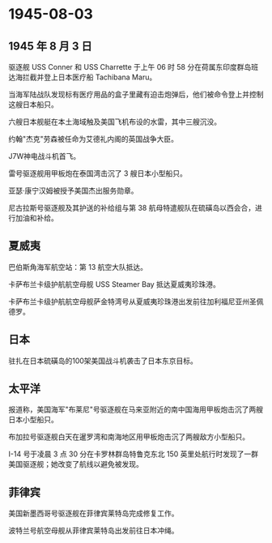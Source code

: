 # 1945-08-03

## 1945 年 8 月 3 日

驱逐舰 USS Conner 和 USS Charrette 于上午 06 时 58
分在荷属东印度群岛班达海拦截并登上日本医疗船 Tachibana Maru。

当海军陆战队发现标有医疗用品的盒子里藏有迫击炮弹后，他们被命令登上并控制这艘日本船只。

六艘日本舰艇在本土海域触及美国飞机布设的水雷，其中三艘沉没。

约翰"杰克"劳森被任命为艾德礼内阁的英国战争大臣。

J7W神电战斗机首飞。

雷号驱逐舰用甲板炮在泰国湾击沉了 3 艘日本小型船只。

亚瑟·康宁汉姆被授予美国杰出服务勋章。

尼古拉斯号驱逐舰及其护送的补给组与第 38
航母特遣舰队在硫磺岛以西会合，进行加油和补给。

## 夏威夷

巴伯斯角海军航空站：第 13 航空大队抵达。

卡萨布兰卡级护航航空母舰 USS Steamer Bay 抵达夏威夷珍珠港。

卡萨布兰卡级护航航空母舰萨金特湾号从夏威夷珍珠港出发前往加利福尼亚州圣佩德罗。

## 日本

驻扎在日本硫磺岛的100架美国战斗机袭击了日本东京目标。

## 太平洋

报道称，美国海军"布莱尼"号驱逐舰在马来亚附近的南中国海用甲板炮击沉了两艘日本小型船只。

布加拉号驱逐舰白天在暹罗湾和南海地区用甲板炮击沉了两艘敌方小型船只。

I-14 号于凌晨 3 点 30 分在卡罗林群岛特鲁克东北 150
英里处航行时发现了一群美国驱逐舰；她改变了航线以避免被发现。

## 菲律宾

美国新墨西哥号驱逐舰在菲律宾莱特岛完成修复工作。

波特兰号航空母舰从菲律宾莱特岛出发前往日本冲绳。

